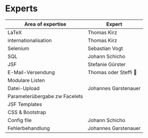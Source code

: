# Experts

| Area of expertise | Expert |
| ----------------- | ------ |
| LaTeX | Thomas Kirz |
| internationalisation | Thomas Kirz |
| Selenium | Sebastian Vogt |
| SQL | Johann Schicho |
| JSF | Stefanie Gürster |
| E-Mail-Versendung | Thomas oder Steffi 🤔 |
| Modulare Listen | |
| Datei-Upload | Johannes Garstenauer |
| Parameterübergabe zw Facelets | |
| JSF Templates | |
| CSS & Bootstrap | |
| Config file | Johann Schicho |
| Fehlerbehandlung | Johannes Garstenauer |

